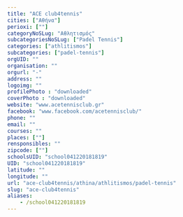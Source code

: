 ```yaml
---
title: "ACE club4tennis"
cities: ["Αθήνα"]
perioxi: [""]
categoryNoSLug: "Αθλητισμός"
subcategoriesNoSLug: ["Padel Tennis"]
categories: ["athlitismos"]
subcategories: ["padel-tennis"]
orgUID: ""
organisation: ""
orgurl: "-"
address: ""
logoimg: ""
profilePhoto : "downloaded"
coverPhoto : "downloaded"
website: "www.acetennisclub.gr"
facebook: "www.facebook.com/acetennisclub/"
phone: ""
email: ""
courses: ""
places: [""]
rensponsibles: ""
zipcode: [""]
schoolsUID: "school041220181819"
UID: "school041220181819"
latitude: ""
longitude: ""
url: "ace-club4tennis/athina/athlitismos/padel-tennis"
slug: "ace-club4tennis"
aliases:
    - /school041220181819
---
```





